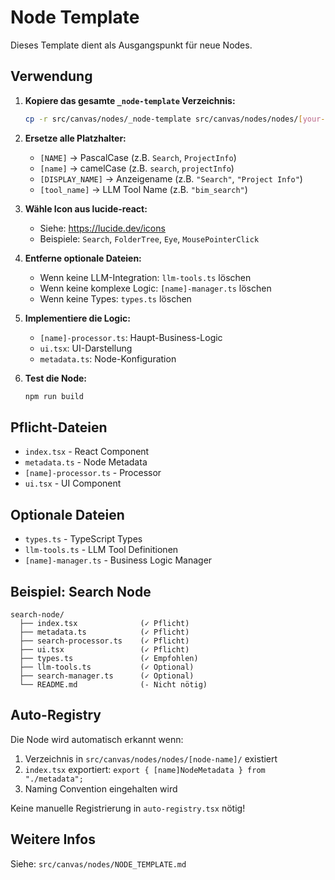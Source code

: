 # Node Template

Dieses Template dient als Ausgangspunkt für neue Nodes.

## Verwendung

1. **Kopiere das gesamte `_node-template` Verzeichnis:**
   ```bash
   cp -r src/canvas/nodes/_node-template src/canvas/nodes/nodes/[your-node-name]
   ```

2. **Ersetze alle Platzhalter:**
   - `[NAME]` → PascalCase (z.B. `Search`, `ProjectInfo`)
   - `[name]` → camelCase (z.B. `search`, `projectInfo`)
   - `[DISPLAY_NAME]` → Anzeigename (z.B. `"Search"`, `"Project Info"`)
   - `[tool_name]` → LLM Tool Name (z.B. `"bim_search"`)

3. **Wähle Icon aus lucide-react:**
   - Siehe: https://lucide.dev/icons
   - Beispiele: `Search`, `FolderTree`, `Eye`, `MousePointerClick`

4. **Entferne optionale Dateien:**
   - Wenn keine LLM-Integration: `llm-tools.ts` löschen
   - Wenn keine komplexe Logic: `[name]-manager.ts` löschen
   - Wenn keine Types: `types.ts` löschen

5. **Implementiere die Logic:**
   - `[name]-processor.ts`: Haupt-Business-Logic
   - `ui.tsx`: UI-Darstellung
   - `metadata.ts`: Node-Konfiguration

6. **Test die Node:**
   ```bash
   npm run build
   ```

## Pflicht-Dateien

- `index.tsx` - React Component
- `metadata.ts` - Node Metadata
- `[name]-processor.ts` - Processor
- `ui.tsx` - UI Component

## Optionale Dateien

- `types.ts` - TypeScript Types
- `llm-tools.ts` - LLM Tool Definitionen
- `[name]-manager.ts` - Business Logic Manager

## Beispiel: Search Node

```
search-node/
  ├── index.tsx              (✓ Pflicht)
  ├── metadata.ts            (✓ Pflicht)
  ├── search-processor.ts    (✓ Pflicht)
  ├── ui.tsx                 (✓ Pflicht)
  ├── types.ts               (✓ Empfohlen)
  ├── llm-tools.ts           (✓ Optional)
  ├── search-manager.ts      (✓ Optional)
  └── README.md              (- Nicht nötig)
```

## Auto-Registry

Die Node wird automatisch erkannt wenn:
1. Verzeichnis in `src/canvas/nodes/nodes/[node-name]/` existiert
2. `index.tsx` exportiert: `export { [name]NodeMetadata } from "./metadata";`
3. Naming Convention eingehalten wird

Keine manuelle Registrierung in `auto-registry.tsx` nötig!

## Weitere Infos

Siehe: `src/canvas/nodes/NODE_TEMPLATE.md`

